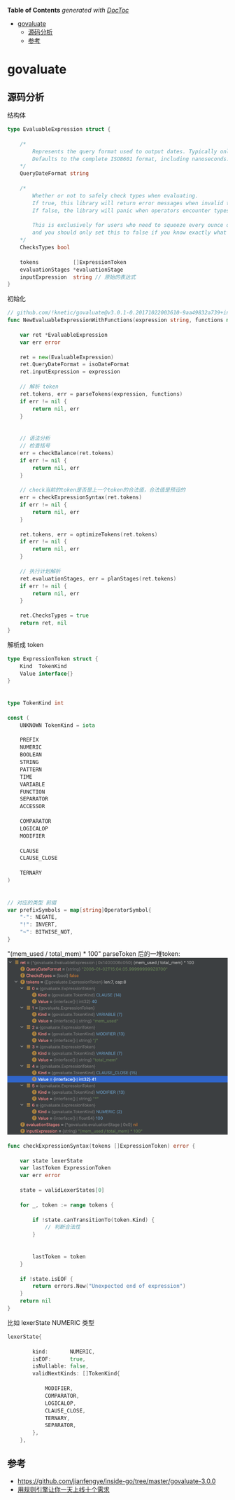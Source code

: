 <!-- START doctoc generated TOC please keep comment here to allow auto update -->
<!-- DON'T EDIT THIS SECTION, INSTEAD RE-RUN doctoc TO UPDATE -->
**Table of Contents**  *generated with [DocToc](https://github.com/thlorenz/doctoc)*

- [govaluate](#govaluate)
  - [源码分析](#%E6%BA%90%E7%A0%81%E5%88%86%E6%9E%90)
  - [参考](#%E5%8F%82%E8%80%83)

<!-- END doctoc generated TOC please keep comment here to allow auto update -->

#  govaluate


## 源码分析

结构体
```go
type EvaluableExpression struct {

	/*
		Represents the query format used to output dates. Typically only used when creating SQL or Mongo queries from an expression.
		Defaults to the complete ISO8601 format, including nanoseconds.
	*/
	QueryDateFormat string

	/*
		Whether or not to safely check types when evaluating.
		If true, this library will return error messages when invalid types are used.
		If false, the library will panic when operators encounter types they can't use.

		This is exclusively for users who need to squeeze every ounce of speed out of the library as they can,
		and you should only set this to false if you know exactly what you're doing.
	*/
	ChecksTypes bool

	tokens           []ExpressionToken
	evaluationStages *evaluationStage
	inputExpression  string // 原始的表达式
}
```

初始化 
```go
// github.com/!knetic/govaluate@v3.0.1-0.20171022003610-9aa49832a739+incompatible/EvaluableExpression.go
func NewEvaluableExpressionWithFunctions(expression string, functions map[string]ExpressionFunction) (*EvaluableExpression, error) {

	var ret *EvaluableExpression
	var err error

	ret = new(EvaluableExpression)
	ret.QueryDateFormat = isoDateFormat
	ret.inputExpression = expression

	// 解析 token 
	ret.tokens, err = parseTokens(expression, functions)
	if err != nil {
		return nil, err
	}

	
	// 语法分析
	// 检查括号
	err = checkBalance(ret.tokens)
	if err != nil {
		return nil, err
	}

	// check当前的token是否是上一个token的合法值，合法值是预设的
	err = checkExpressionSyntax(ret.tokens)
	if err != nil {
		return nil, err
	}

	ret.tokens, err = optimizeTokens(ret.tokens)
	if err != nil {
		return nil, err
	}

	// 执行计划解析
	ret.evaluationStages, err = planStages(ret.tokens)
	if err != nil {
		return nil, err
	}

	ret.ChecksTypes = true
	return ret, nil
}
```


解析成 token 
```go
type ExpressionToken struct {
	Kind  TokenKind
	Value interface{}
}


type TokenKind int

const (
	UNKNOWN TokenKind = iota

	PREFIX
	NUMERIC
	BOOLEAN
	STRING
	PATTERN
	TIME
	VARIABLE
	FUNCTION
	SEPARATOR
	ACCESSOR

	COMPARATOR
	LOGICALOP
	MODIFIER

	CLAUSE
	CLAUSE_CLOSE

	TERNARY
)


// 对应的类型 前缀
var prefixSymbols = map[string]OperatorSymbol{
	"-": NEGATE,
	"!": INVERT,
	"~": BITWISE_NOT,
}
```

"(mem_used / total_mem) * 100" parseToken 后的一堆token:
![](.govaluate_images/parseToken1.png)

```go
func checkExpressionSyntax(tokens []ExpressionToken) error {

	var state lexerState
	var lastToken ExpressionToken
	var err error

	state = validLexerStates[0]

	for _, token := range tokens {

		if !state.canTransitionTo(token.Kind) {
			// 判断合法性
		}


		lastToken = token
	}

	if !state.isEOF {
		return errors.New("Unexpected end of expression")
	}
	return nil
}
```

比如  lexerState NUMERIC 类型
```go
lexerState{

		kind:       NUMERIC,
		isEOF:      true,
		isNullable: false,
		validNextKinds: []TokenKind{

			MODIFIER,
			COMPARATOR,
			LOGICALOP,
			CLAUSE_CLOSE,
			TERNARY,
			SEPARATOR,
		},
	},
```

## 参考

- https://github.com/jianfengye/inside-go/tree/master/govaluate-3.0.0
- [用规则引擎让你一天上线十个需求](https://zhuanlan.zhihu.com/p/456838412)
